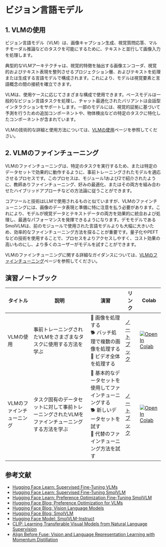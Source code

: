 # ビジョン言語モデル

## 1. VLMの使用

ビジョン言語モデル（VLM）は、画像キャプション生成、視覚質問応答、マルチモーダル推論などのタスクを可能にするために、テキストと並行して画像入力を処理します。

典型的なVLMアーキテクチャは、視覚的特徴を抽出する画像エンコーダ、視覚的およびテキスト表現を整列させるプロジェクション層、およびテキストを処理または生成する言語モデルで構成されます。これにより、モデルは視覚要素と言語概念の間の接続を確立できます。

VLMは、使用ケースに応じてさまざまな構成で使用できます。ベースモデルは一般的なビジョン言語タスクを処理し、チャット最適化されたバリアントは会話型インタラクションをサポートします。一部のモデルには、視覚的証拠に基づいて予測を行うための追加コンポーネントや、物体検出などの特定のタスクに特化したコンポーネントが含まれています。

VLMの技術的な詳細と使用方法については、[VLMの使用](./vlm_usage.md)ページを参照してください。

## 2. VLMのファインチューニング

VLMのファインチューニングは、特定のタスクを実行するため、または特定のデータセットで効果的に動作するように、事前トレーニングされたモデルを適応させるプロセスです。このプロセスは、モジュール1および2で紹介されたように、教師ありファインチューニング、好みの最適化、またはその両方を組み合わせたハイブリッドアプローチなどの方法論に従うことができます。

コアツールと技術はLLMで使用されるものと似ていますが、VLMのファインチューニングには、画像のデータ表現と準備に特に注意を払う必要があります。これにより、モデルが視覚データとテキストデータの両方を効果的に統合および処理し、最適なパフォーマンスを発揮できるようになります。デモモデルであるSmolVLMは、前のモジュールで使用された言語モデルよりも大幅に大きいため、効率的なファインチューニング方法を探ることが重要です。量子化やPEFTなどの技術を使用することで、プロセスをよりアクセスしやすく、コスト効果の高いものにし、より多くのユーザーがモデルを試すことができます。

VLMのファインチューニングに関する詳細なガイダンスについては、[VLMのファインチューニング](./vlm_finetuning.md)ページを参照してください。

## 演習ノートブック

| タイトル | 説明 | 演習 | リンク | Colab |
|-------|-------------|----------|------|-------|
| VLMの使用 | 事前トレーニングされたVLMをさまざまなタスクに使用する方法を学ぶ | 🐢 画像を処理する<br>🐕 バッチ処理で複数の画像を処理する<br>🦁 ビデオ全体を処理する | [ノートブック](./notebooks/vlm_usage_sample.ipynb) | <a target="_blank" href="https://colab.research.google.com/github/kshivendu/smol-course/blob/main/5_vision_language_models/notebooks/vlm_usage_sample.ipynb"><img src="https://colab.research.google.com/assets/colab-badge.svg" alt="Open In Colab"/></a> |
| VLMのファインチューニング | タスク固有のデータセットに対して事前トレーニングされたVLMをファインチューニングする方法を学ぶ | 🐢 基本的なデータセットを使用してファインチューニングする<br>🐕 新しいデータセットを試す<br>🦁 代替のファインチューニング方法を試す | [ノートブック](./notebooks/vlm_sft_sample.ipynb) | <a target="_blank" href="https://colab.research.google.com/github/kshivendu/smol-course/blob/main/5_vision_language_models/notebooks/vlm_sft_sample.ipynb"><img src="https://colab.research.google.com/assets/colab-badge.svg" alt="Open In Colab"/></a> |

## 参考文献
- [Hugging Face Learn: Supervised Fine-Tuning VLMs](https://huggingface.co/learn/cookbook/fine_tuning_vlm_trl)
- [Hugging Face Learn: Supervised Fine-Tuning SmolVLM](https://huggingface.co/learn/cookbook/fine_tuning_smol_vlm_sft_trl)
- [Hugging Face Learn: Preference Optimization Fine-Tuning SmolVLM](https://huggingface.co/learn/cookbook/fine_tuning_vlm_dpo_smolvlm_instruct)
- [Hugging Face Blog: Preference Optimization for VLMs](https://huggingface.co/blog/dpo_vlm)
- [Hugging Face Blog: Vision Language Models](https://huggingface.co/blog/vlms)
- [Hugging Face Blog: SmolVLM](https://huggingface.co/blog/smolvlm)
- [Hugging Face Model: SmolVLM-Instruct](https://huggingface.co/HuggingFaceTB/SmolVLM-Instruct)
- [CLIP: Learning Transferable Visual Models from Natural Language Supervision](https://arxiv.org/abs/2103.00020)
- [Align Before Fuse: Vision and Language Representation Learning with Momentum Distillation](https://arxiv.org/abs/2107.07651)
